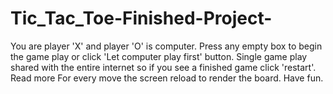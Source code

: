 # Tic_Tac_Toe-Finished-Project-
You are player 'X' and player 'O' is computer. Press any empty box to begin the game play or click 'Let computer play first' button. Single game play shared with the entire internet so if you see a finished game click 'restart'. Read more For every move the screen reload to render the board. Have fun.

